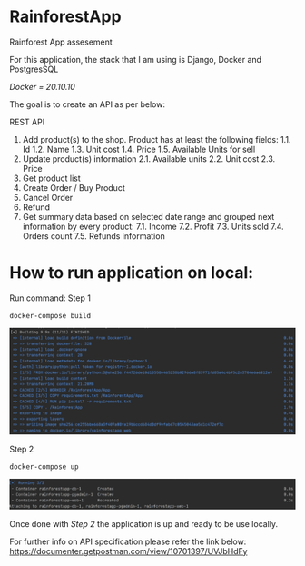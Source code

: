 # RainforestApp
Rainforest App assesement

For this application, the stack that I am using is Django, Docker and PostgresSQL

*Docker = 20.10.10*

The goal is to create an API as per below:
 
REST API
1. 	Add product(s) to the shop.
Product has at least the following fields:
1.1.  Id
1.2.  Name
1.3.  Unit cost
1.4.  Price
1.5.  Available Units for sell
2. 	Update product(s) information
2.1.  Available units
2.2.  Unit cost
2.3.  Price
3. 	Get product list
4. 	Create Order / Buy Product
5. 	Cancel Order
6. 	Refund
7. 	Get summary data based on selected date range and grouped next information by every product:
7.1.  Income
7.2.  Profit
7.3.  Units sold
7.4.  Orders count
7.5.  Refunds information
 
<h1>How to run application on local:</h1>

Run command:
Step 1
```
docker-compose build

```
<img src = "image/Screenshot%202021-11-26%20223410.png">

Step 2
```
docker-compose up

```
<img src = "image/Screenshot%202021-11-26%20223454.png" >


Once done with *Step 2* the application is up and ready to be use locally.

For further info on API specification please refer the link below:
https://documenter.getpostman.com/view/10701397/UVJbHdFy

